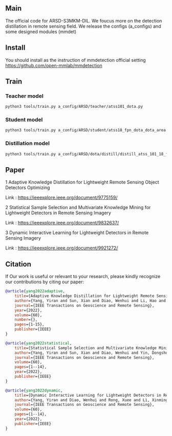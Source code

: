 ## Main
The official code for ARSD-S3MKM-DIL. We foucus more on the detection distillation in remote sensing  field.
We release the configs (a_configs) and some designed modules (mmdet)

## Install
You should install as the instruction of mmdetection official setting
https://github.com/open-mmlab/mmdetection

## Train 
### Teacher model
```bash
python3 tools/train.py a_config/ARSD/teacher/atss101_dota.py
```

### Student model
```bash
python3 tools/train.py a_config/ARSD/student/atss18_fpn_dota_dota_area.py
```

### Distillation model
```bash
python3 tools/train.py a_config/ARSD/dota/distill/distill_atss_101_18_f0.5_dota_area.py
```

## Paper
1 Adaptive Knowledge Distillation for Lightweight Remote Sensing Object Detectors Optimizing

Link : https://ieeexplore.ieee.org/document/9775159/

2 Statistical Sample Selection and Multivariate Knowledge Mining for Lightweight Detectors in Remote Sensing Imagery

Link : https://ieeexplore.ieee.org/document/9832637/

3 Dynamic Interactive Learning for Lightweight Detectors in Remote Sensing Imagery

Link : https://ieeexplore.ieee.org/document/9921272/

## Citation
If Our work is useful or relevant to your research, please kindly recognize our contributions by citing our paper:

```bibtex
@article{yang2022adaptive,
	title={Adaptive Knowledge Distillation for Lightweight Remote Sensing Object Detectors Optimizing},
	author={Yang, Yiran and Sun, Xian and Diao, Wenhui and Li, Hao and Wu, Youming and Li, Xinming and Fu, Kun},
	journal={IEEE Transactions on Geoscience and Remote Sensing},
	year={2022},
	volume={60},
	number={},
	pages={1-15},
	publisher={IEEE}
}

@article{yang2022statistical,
	title={Statistical Sample Selection and Multivariate Knowledge Mining for Lightweight Detectors in Remote Sensing Imagery},
	author={Yang, Yiran and Sun, Xian and Diao, Wenhui and Yin, Dongshuo and Yang, Zhujun and Li, Xinming},
	journal={IEEE Transactions on Geoscience and Remote Sensing},
	volume={60},
	pages={1--14},
	year={2022},
	publisher={IEEE}
}

@article{yang2022dynamic,
	title={Dynamic Interactive Learning for Lightweight Detectors in Remote Sensing Imagery},
	author={Yang, Yiran and Diao, Wenhui and Rong, Xuee and Li, Xinming and Sun, Xian},
	journal={IEEE Transactions on Geoscience and Remote Sensing},
	volume={60},
	pages={1--14},
	year={2022},
	publisher={IEEE}
}
```
